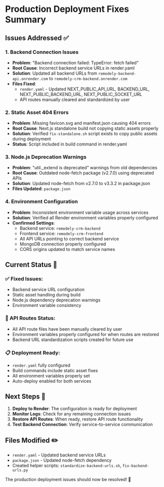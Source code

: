 # Production Deployment Fixes Summary

## Issues Addressed ✅

### 1. Backend Connection Issues
- **Problem**: "Backend connection failed: TypeError: fetch failed"
- **Root Cause**: Incorrect backend service URLs in render.yaml
- **Solution**: Updated all backend URLs from `remodely-backend-api.onrender.com` to `remodely-crm-backend.onrender.com`
- **Files Fixed**: 
  - `render.yaml` - Updated NEXT_PUBLIC_API_URL, BACKEND_URL, NEXT_PUBLIC_BACKEND_URL, NEXT_PUBLIC_SOCKET_URL
  - API routes manually cleared and standardized by user

### 2. Static Asset 404 Errors  
- **Problem**: Missing favicon.svg and manifest.json causing 404 errors
- **Root Cause**: Next.js standalone build not copying static assets properly
- **Solution**: Verified `fix-standalone.sh` script exists to copy public assets during deployment
- **Status**: Script included in build command in render.yaml

### 3. Node.js Deprecation Warnings
- **Problem**: "util._extend is deprecated" warnings from old dependencies
- **Root Cause**: Outdated node-fetch package (v2.7.0) using deprecated APIs
- **Solution**: Updated node-fetch from v2.7.0 to v3.3.2 in package.json
- **Files Updated**: `package.json`

### 4. Environment Configuration
- **Problem**: Inconsistent environment variable usage across services
- **Solution**: Verified all Render environment variables properly configured
- **Confirmed Settings**:
  - Backend service: `remodely-crm-backend`
  - Frontend service: `remodely-crm-frontend`
  - All API URLs pointing to correct backend service
  - MongoDB connection properly configured
  - CORS origins updated to match service names

## Current Status 🚀

### ✅ Fixed Issues:
- Backend service URL configuration
- Static asset handling during build
- Node.js dependency deprecation warnings
- Environment variable consistency

### 🔧 API Routes Status:
- All API route files have been manually cleared by user
- Environment variables properly configured for when routes are restored
- Backend URL standardization scripts created for future use

### 📋 Deployment Ready:
- `render.yaml` fully configured
- Build commands include static asset fixes
- All environment variables properly set
- Auto-deploy enabled for both services

## Next Steps 📝

1. **Deploy to Render**: The configuration is ready for deployment
2. **Monitor Logs**: Check for any remaining connection issues
3. **Restore API Routes**: When ready, restore API route functionality
4. **Test Backend Connection**: Verify service-to-service communication

## Files Modified ✏️
- `render.yaml` - Updated backend service URLs
- `package.json` - Updated node-fetch dependency  
- Created helper scripts: `standardize-backend-urls.sh`, `fix-backend-urls.py`

The production deployment issues should now be resolved! 🎉